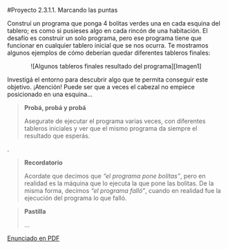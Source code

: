 #Proyecto 2.3.1.1. Marcando las puntas

Construí un programa que ponga 4 bolitas verdes una en cada esquina del tablero; es como si pusieses algo en cada rincón de una habitación. El desafío es construir un solo programa, pero ese programa tiene que funcionar en cualquier tablero inicial que se nos ocurra. Te mostramos algunos ejemplos de cómo deberían quedar diferentes tableros finales:
                
<center>
![Algunos tableros finales resultado del programa][Imagen1]
</center>

Investigá el entorno para descubrir algo que te permita conseguir este objetivo. ¡Atención! Puede ser que a veces el cabezal no empiece posicionado en una esquina...

> **Probá, probá y probá**
>
> Asegurate de ejecutar el programa varias veces, con diferentes tableros iniciales y ver que el mismo programa da siempre el resultado que esperás.

.

> **Recordatorio**
>
> Acordate que decimos que _“el programa pone bolitas”_, pero en realidad es la máquina que lo ejecuta la que pone las bolitas. De la misma forma, decimos _“el programa falló”_, cuando en realidad fue la ejecución del programa lo que falló. 

> **Pastilla**
>
> ...

[Enunciado en PDF][PDF]

[Imagen1]: https://raw.githubusercontent.com/gobstones/proyectos-jr/master/Proyectos/Cap.2/2.3.1.1.Marcando%20las%20puntas/Imagen1-small.png "Algunos tableros finales resultado del programa"

[PDF]: https://raw.githubusercontent.com/gobstones/proyectos-jr/master/Proyectos/Cap.2/2.3.1.1.Marcando%20las%20puntas/description.pdf "Enunciado de 'Marcando las puntas' en PDF"
